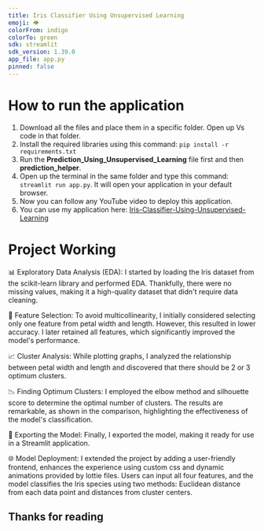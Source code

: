```yaml
---
title: Iris Classifier Using Unsupervised Learning
emoji: 👁
colorFrom: indigo
colorTo: green
sdk: streamlit
sdk_version: 1.39.0
app_file: app.py
pinned: false
---
```


# How to run the application

1. Download all the files and place them in a specific folder. Open up Vs code in that folder.
2. Install the required libraries using this command: ```pip install -r requirements.txt```
3. Run the **Prediction_Using_Unsupervised_Learning** file first and then **prediction_helper**.
4. Open up the terminal in the same folder and type this command: ```streamlit run app.py```. It will open your application in your default browser.
5. Now you can follow any YouTube video to deploy this application.
6. You can use my application here: [Iris-Classifier-Using-Unsupervised-Learning](https://huggingface.co/spaces/AhmadHashim/Iris-Classifier-Using-Unsupervised-Learning)

# Project Working
📊 Exploratory Data Analysis (EDA): I started by loading the Iris dataset from the scikit-learn library and performed EDA. Thankfully, there were no missing values, making it a high-quality dataset that didn't require data cleaning.

🔗 Feature Selection: To avoid multicollinearity, I initially considered selecting only one feature from petal width and length. However, this resulted in lower accuracy. I later retained all features, which significantly improved the model's performance.

📈 Cluster Analysis: While plotting graphs, I analyzed the relationship between petal width and length and discovered that there should be 2 or 3 optimum clusters.

📉 Finding Optimum Clusters: I employed the elbow method and silhouette score to determine the optimal number of clusters. The results are remarkable, as shown in the comparison, highlighting the effectiveness of the model's classification.

🚀 Exporting the Model: Finally, I exported the model, making it ready for use in a Streamlit application.

🌐 Model Deployment: I extended the project by adding a user-friendly frontend, enhances the experience using custom css and dynamic animations provided by lottie files. Users can input all four features, and the model classifies the Iris species using two methods: Euclidean distance from each data point and distances from cluster centers.

## Thanks for reading
